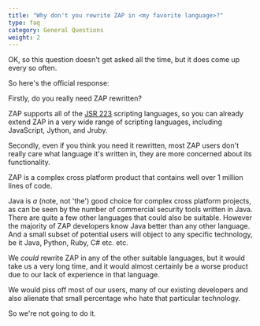 ```yaml
---
title: "Why don't you rewrite ZAP in <my favorite language>?"
type: faq
category: General Questions
weight: 2
---
```


OK, so this question doesn't get asked all the time, but it does come up every
so often.

So here's the official response:

Firstly, do you really need ZAP rewritten?

ZAP supports all of the [JSR 223](https://www.jcp.org/en/jsr/detail?id=223)
scripting languages, so you can already extend ZAP in a very wide range of
scripting languages, including JavaScript, Jython, and Jruby.

Secondly, even if you think you need it rewritten, most ZAP users don't really
care what language it's written in, they are more concerned about its
functionality.

ZAP is a complex cross platform product that contains well over 1 million
lines of code.

Java is _a_ (note, not 'the') good choice for complex cross platform projects,
as can be seen by the number of commercial security tools written in Java.
There are quite a few other languages that could also be suitable. However the
majority of ZAP developers know Java better than any other language. And a
small subset of potential users will object to any specific technology, be it
Java, Python, Ruby, C# etc. etc.

We _could_ rewrite ZAP in any of the other suitable languages, but it would
take us a very long time, and it would almost certainly be a worse product due
to our lack of experience in that language.

We would piss off most of our users, many of our existing developers and also
alienate that small percentage who hate that particular technology.

So we're not going to do it.
